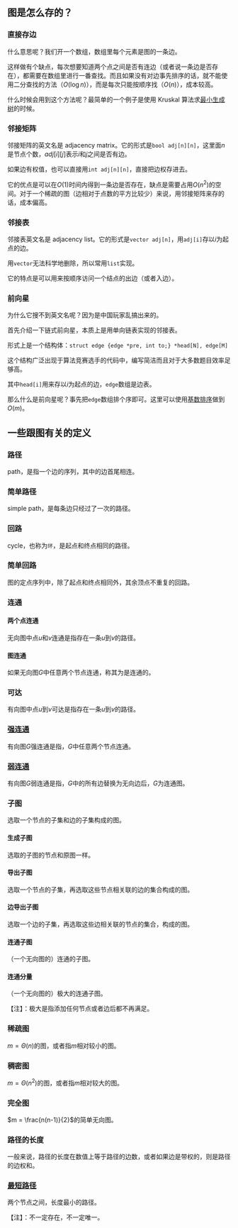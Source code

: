 ## 图是怎么存的？

### 直接存边

什么意思呢？我们开一个数组，数组里每个元素是图的一条边。

这样做有个缺点，每次想要知道两个点之间是否有连边（或者说一条边是否存在），都需要在数组里进行一番查找。而且如果没有对边事先排序的话，就不能使用二分查找的方法（$O(\log n)$），而是每次只能按顺序找（$O(n)$），成本较高。

什么时候会用到这个方法呢？最简单的一个例子是使用 Kruskal 算法求[最小生成树](/graph/mst)的时候。

### 邻接矩阵

邻接矩阵的英文名是 adjacency matrix。它的形式是`bool adj[n][n]`，这里面$n$是节点个数，$adj[i][j]$表示$i$和$j$之间是否有边。

如果边有权值，也可以直接用`int adj[n][n]`，直接把边权存进去。

它的优点是可以在$O(1)$时间内得到一条边是否存在，缺点是需要占用$O(n^2)$的空间。对于一个稀疏的图（边相对于点数的平方比较少）来说，用邻接矩阵来存的话，成本偏高。

### 邻接表

邻接表英文名是 adjacency list。它的形式是`vector adj[n]`，用`adj[i]`存以$i$为起点的边。

用`vector`无法科学地删除，所以常用`list`实现。

它的特点是可以用来按顺序访问一个结点的出边（或者入边）。

### 前向星

为什么它搜不到英文名呢？因为是中国玩家乱搞出来的。

首先介绍一下链式前向星，本质上是用单向链表实现的邻接表。

形式上是一个结构体：`struct edge {edge *pre, int to;} *head[N], edge[M]`

这个结构广泛出现于算法竞赛选手的代码中，编写简洁而且对于大多数题目效率足够高。

其中`head[i]`用来存以$i$为起点的边，`edge`数组是边表。

那么什么是前向星呢？事先把`edge`数组排个序即可。这里可以使用[基数排序](/basic/sort)做到$O(m)$。

## 一些跟图有关的定义

### 路径

path，是指一个边的序列，其中的边首尾相连。

### 简单路径

simple path，是每条边只经过了一次的路径。

### 回路

cycle，也称为`环`，是起点和终点相同的路径。

### 简单回路

图的定点序列中，除了起点和终点相同外，其余顶点不重复的回路。

### 连通

#### 两个点连通

无向图中点$u$和$v$连通是指存在一条$u$到$v$的路径。

#### 图连通

如果无向图$G$中任意两个节点连通，称其为是连通的。

### 可达

有向图中点$u$到$v$可达是指存在一条$u$到$v$的路径。

### [强连通](/graph/scc)

有向图$G$强连通是指，$G$中任意两个节点连通。

### [弱连通](/graph/bcc)

有向图$G$弱连通是指，$G$中的所有边替换为无向边后，$G$为连通图。

### 子图

选取一个节点的子集和边的子集构成的图。

#### 生成子图

选取的子图的节点和原图一样。

#### 导出子图

选取一个节点的子集，再选取这些节点相关联的边的集合构成的图。

#### 边导出子图

选取一个边的子集，再选取这些边相关联的节点的集合，构成的图。

#### 连通子图

（一个无向图的）连通的子图。

#### 连通分量

（一个无向图的）极大的连通子图。

【注】：极大是指添加任何节点或者边后都不再满足。

### 稀疏图

$m = \Theta(n)$的图，或者指$m$相对较小的图。

### 稠密图

$m = \Theta(n^2)$的图，或者指$m$相对较大的图。

### 完全图

$m = \frac{n(n-1)}{2}$的简单无向图。

### 路径的长度

一般来说，路径的长度在数值上等于路径的边数，或者如果边是带权的，则是路径的边权和。

### [最短路径](/graph/shortest-path)

两个节点之间，长度最小的路径。

【注】：不一定存在，不一定唯一。
